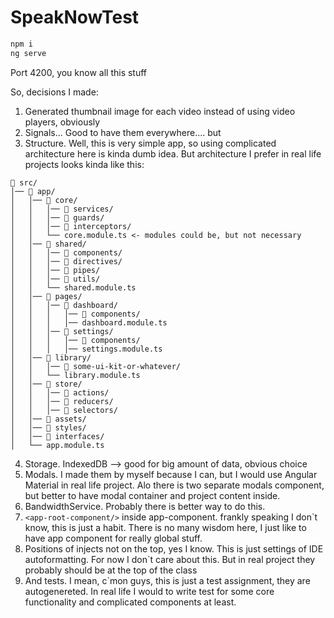 # SpeakNowTest

```bash
npm i 
ng serve
```

Port 4200, you know all this stuff

So, decisions I made:
1) Generated thumbnail image for each video instead of using video players, obviously
2) Signals... Good to have them everywhere.... but 
3) Structure. Well, this is very simple app, so using complicated architecture here is kinda dumb idea. But architecture I prefer in real life projects looks kinda like this:

```text
📂 src/
│── 📂 app/
│   │── 📂 core/
│   │   │── 📂 services/
│   │   │── 📂 guards/
│   │   │── 📂 interceptors/
│   │   └── core.module.ts <- modules could be, but not necessary
│   │── 📂 shared/
│   │   │── 📂 components/
│   │   │── 📂 directives/
│   │   │── 📂 pipes/
│   │   │── 📂 utils/
│   │   └── shared.module.ts
│   │── 📂 pages/
│   │   │── 📂 dashboard/
│   │   │   │── 📂 components/
│   │   │   │── dashboard.module.ts
│   │   │── 📂 settings/
│   │   │   │── 📂 components/
│   │   │   │── settings.module.ts
│   │── 📂 library/
│   │   │── 📂 some-ui-kit-or-whatever/
│   │   └── library.module.ts
│   │── 📂 store/
│   │   │── 📂 actions/
│   │   │── 📂 reducers/
│   │   │── 📂 selectors/
│   │── 📂 assets/
│   │── 📂 styles/
│   │── 📂 interfaces/
│   └── app.module.ts
```
4) Storage. IndexedDB --> good for big amount of data, obvious choice 
5) Modals. I made them by myself because I can, but I would use Angular Material in real life project. Alo there is two separate modals component, but better to have modal container and project content inside.
6) BandwidthService. Probably there is better way to do this.
7) ```<app-root-component/>``` inside app-component. frankly speaking I don`t know, this is just a habit. There is no many wisdom here, I just like to have app component for really global stuff.
8) Positions of injects not on the top, yes I know. This is just settings of IDE autoformatting. For now I don`t care about this. But in real project they probably should be at the top of the class
9) And tests. I mean, c`mon guys, this is just a test assignment, they are autogenereted. In real life I would to write test for some core functionality and complicated components at least.
